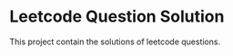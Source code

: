Leetcode Question Solution
===========================

This project contain the solutions of leetcode questions. 